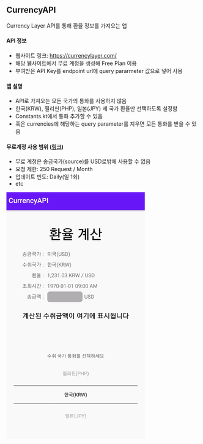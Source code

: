 ## CurrencyAPI
Currency Layer API를 통해 환율 정보를 가져오는 앱

#### API 정보
- 웹사이트 링크: https://currencylayer.com/
- 해당 웹사이트에서 무료 계정을 생성해 Free Plan 이용
- 부여받은 API Key를 endpoint url에 query pararmeter 값으로 넣어 사용

#### 앱 설명
- API로 가져오는 모든 국가의 통화를 사용하지 않음
- 한국(KRW), 필리핀(PHP), 일본(JPY) 세 국가 환율만 선택하도록 설정함
- Constants.kt에서 통화 추가할 수 있음
- 혹은 currencies에 해당하는 query parameter를 지우면 모든 통화를 받을 수 있음

#### 무료계정 사용 범위 ([링크](https://currencylayer.com/product))
- 무료 계정은 송금국가(source)를 USD로밖에 사용할 수 없음
- 요청 제한: 250 Request / Month
- 업데이트 빈도: Daily(일 1회)
- etc

![alt image](img/currency.png)
